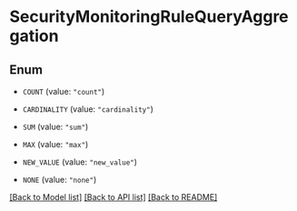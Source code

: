 # SecurityMonitoringRuleQueryAggregation

## Enum

- `COUNT` (value: `"count"`)

- `CARDINALITY` (value: `"cardinality"`)

- `SUM` (value: `"sum"`)

- `MAX` (value: `"max"`)

- `NEW_VALUE` (value: `"new_value"`)

- `NONE` (value: `"none"`)

[[Back to Model list]](../README.md#documentation-for-models) [[Back to API list]](../README.md#documentation-for-api-endpoints) [[Back to README]](../README.md)
